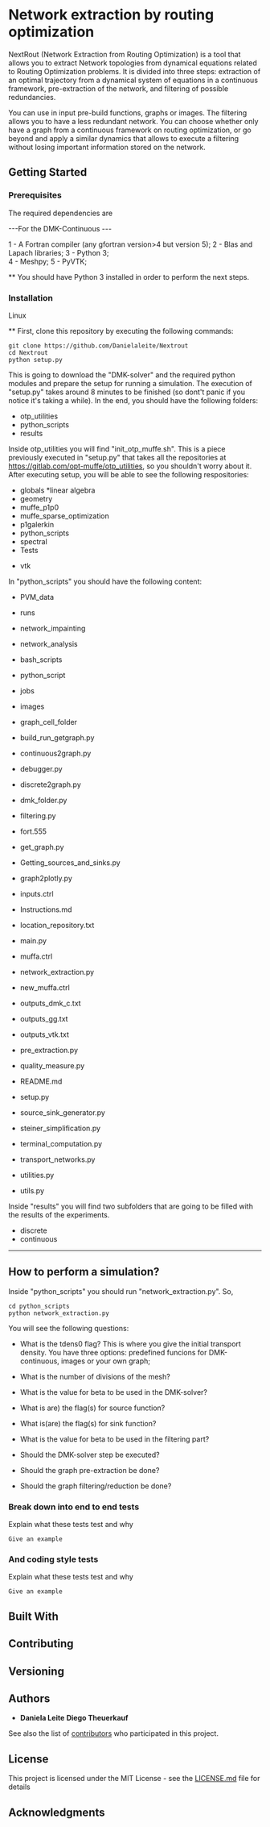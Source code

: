 # Network extraction by routing optimization

NextRout (Network Extraction from Routing Optimization) is a tool that allows you to extract Network topologies from dynamical equations related to Routing Optimization problems. It is divided into three steps: extraction of an optimal trajectory from a dynamical system of equations in a continuous framework, pre-extraction of the network, and filtering of possible redundancies.

You can use in input pre-build functions, graphs or images.  The filtering allows you to have a less redundant network. You can choose whether only have a graph from a continuous framework on routing optimization, or go beyond and apply a similar dynamics that allows to execute a filtering without losing important information stored on the network. 

## Getting Started

### Prerequisites

The required dependencies are

---For the DMK-Continuous ---

1 - A Fortran compiler (any gfortran version>4 but version 5);
2 - Blas and Lapach libraries;
3 - Python 3;	
4 - Meshpy;
5 - PyVTK;

** You should have Python 3 installed in order to perform the next steps.

### Installation

Linux

** First, clone this repository by executing the following commands:

```
git clone https://github.com/Danielaleite/Nextrout
cd Nextrout
python setup.py
```

This is going to download the "DMK-solver" and the required python modules and prepare the setup for running a simulation. The execution of "setup.py" takes around 8 minutes to be finished (so dont't panic if you notice it's taking a while). In the end, you should have the following folders:

* otp_utilities
* python_scripts
* results

Inside otp_utilities you will find "init_otp_muffe.sh". This is a piece previously executed in "setup.py" that takes all the repositories at https://gitlab.com/opt-muffe/otp_utilities, so you shouldn't worry about it. After executing setup, you will be able to see the following respositories:

* globals
*linear algebra
* geometry
* muffe_p1p0
* muffe_sparse_optimization
* p1galerkin
* python_scripts
* spectral
* Tests
- vtk

In "python_scripts" you should have the following content:

* PVM_data
* runs
* network_impainting
* network_analysis
* bash_scripts
* python_script
* jobs
* images
* graph_cell_folder


* build_run_getgraph.py
* continuous2graph.py
* debugger.py
* discrete2graph.py
* dmk_folder.py
* filtering.py
* fort.555
* get_graph.py
* Getting_sources_and_sinks.py
* graph2plotly.py
* inputs.ctrl
* Instructions.md
* location_repository.txt
* main.py
* muffa.ctrl
* network_extraction.py
* new_muffa.ctrl
* outputs_dmk_c.txt
* outputs_gg.txt
* outputs_vtk.txt
* pre_extraction.py
* quality_measure.py
* README.md
* setup.py
* source_sink_generator.py
* steiner_simplification.py
* terminal_computation.py
* transport_networks.py
* utilities.py
* utils.py

Inside "results" you will find two subfolders that are going to be filled with the results of the experiments. 

* discrete
* continuous
------------------------------------------------------------

## How to perform a simulation?

Inside "python_scripts" you should run "network_extraction.py". So,

```
cd python_scripts
python network_extraction.py
```

You will see the following questions:

* What is the tdens0 flag?
This is where you give the initial transport density. You have three options: predefined funcions for DMK-continuous, images or your own graph;
* What is the number of divisions of the mesh?

* What is the value for beta to be used in the DMK-solver?
* What is are) the flag(s) for source function?
* What is(are) the flag(s) for sink function?
* What is the value for beta to be used in the filtering part?
* Should the DMK-solver step be executed?
* Should the graph pre-extraction be done?
* Should the graph filtering/reduction be done? 


 

### Break down into end to end tests

Explain what these tests test and why

```
Give an example
```

### And coding style tests

Explain what these tests test and why

```
Give an example
```


## Built With


## Contributing

## Versioning


## Authors

* **Daniela Leite** **Diego Theuerkauf** 

See also the list of [contributors](https://github.com/your/project/contributors) who participated in this project.

## License

This project is licensed under the MIT License - see the [LICENSE.md](LICENSE.md) file for details

## Acknowledgments
